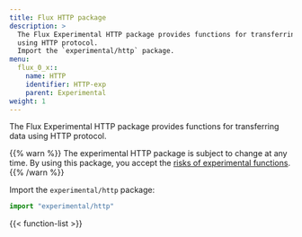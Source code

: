 ```yaml
---
title: Flux HTTP package
description: >
  The Flux Experimental HTTP package provides functions for transferring data
  using HTTP protocol.
  Import the `experimental/http` package.
menu:
  flux_0_x::
    name: HTTP
    identifier: HTTP-exp
    parent: Experimental
weight: 1
---
```


The Flux Experimental HTTP package provides functions for transferring data
using HTTP protocol.

{{% warn %}}
The experimental HTTP package is subject to change at any time.
By using this package, you accept the [risks of experimental functions](/flux/v0.x/stdlib/experimental/#use-experimental-functions-at-your-own-risk).
{{% /warn %}}


Import the `experimental/http` package:

```js
import "experimental/http"
```

{{< function-list >}}
